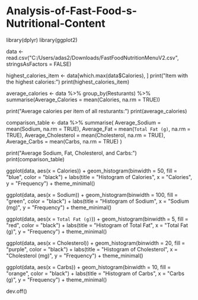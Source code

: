 # Analysis-of-Fast-Food-s-Nutritional-Content
library(dplyr)
library(ggplot2)

data <- read.csv("C:/Users/adas2/Downloads/FastFoodNutritionMenuV2.csv", stringsAsFactors = FALSE)

highest_calories_item <- data[which.max(data$Calories), ]
print("Item with the highest calories:")
print(highest_calories_item)

average_calories <- data %>%
  group_by(Resturants) %>%
  summarise(Average_Calories = mean(Calories, na.rm = TRUE))

print("Average calories per item of all resturants:")
print(average_calories)

comparison_table <- data %>%
  summarise(
    Average_Sodium = mean(Sodium, na.rm = TRUE),
    Average_Fat = mean(`Total Fat (g)`, na.rm = TRUE),
    Average_Cholesterol = mean(Cholesterol, na.rm = TRUE),
    Average_Carbs = mean(Carbs, na.rm = TRUE)
  )

print("Average Sodium, Fat, Cholesterol, and Carbs:")
print(comparison_table)

ggplot(data, aes(x = Calories)) +
  geom_histogram(binwidth = 50, fill = "blue", color = "black") +
  labs(title = "Histogram of Calories", x = "Calories", y = "Frequency") +
  theme_minimal()

ggplot(data, aes(x = Sodium)) +
  geom_histogram(binwidth = 100, fill = "green", color = "black") +
  labs(title = "Histogram of Sodium", x = "Sodium (mg)", y = "Frequency") +
  theme_minimal()

ggplot(data, aes(x = `Total Fat (g)`)) +
  geom_histogram(binwidth = 5, fill = "red", color = "black") +
  labs(title = "Histogram of Total Fat", x = "Total Fat (g)", y = "Frequency") +
  theme_minimal()

ggplot(data, aes(x = Cholesterol)) +
  geom_histogram(binwidth = 20, fill = "purple", color = "black") +
  labs(title = "Histogram of Cholesterol", x = "Cholesterol (mg)", y = "Frequency") +
  theme_minimal()

ggplot(data, aes(x = Carbs)) +
  geom_histogram(binwidth = 10, fill = "orange", color = "black") +
  labs(title = "Histogram of Carbs", x = "Carbs (g)", y = "Frequency") +
  theme_minimal()

dev.off()
